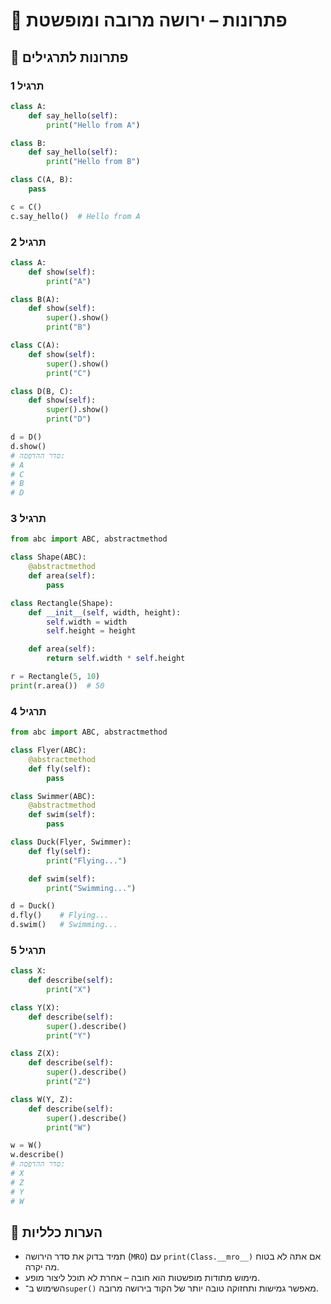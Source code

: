 # 📘 פתרונות – ירושה מרובה ומופשטת

## 🧪 פתרונות לתרגילים

### תרגיל 1
```python
class A:
    def say_hello(self):
        print("Hello from A")

class B:
    def say_hello(self):
        print("Hello from B")

class C(A, B):
    pass

c = C()
c.say_hello()  # Hello from A
````

### תרגיל 2

```python
class A:
    def show(self):
        print("A")

class B(A):
    def show(self):
        super().show()
        print("B")

class C(A):
    def show(self):
        super().show()
        print("C")

class D(B, C):
    def show(self):
        super().show()
        print("D")

d = D()
d.show()
# סדר ההדפסה:
# A
# C
# B
# D
```

### תרגיל 3

```python
from abc import ABC, abstractmethod

class Shape(ABC):
    @abstractmethod
    def area(self):
        pass

class Rectangle(Shape):
    def __init__(self, width, height):
        self.width = width
        self.height = height

    def area(self):
        return self.width * self.height

r = Rectangle(5, 10)
print(r.area())  # 50
```

### תרגיל 4

```python
from abc import ABC, abstractmethod

class Flyer(ABC):
    @abstractmethod
    def fly(self):
        pass

class Swimmer(ABC):
    @abstractmethod
    def swim(self):
        pass

class Duck(Flyer, Swimmer):
    def fly(self):
        print("Flying...")

    def swim(self):
        print("Swimming...")

d = Duck()
d.fly()    # Flying...
d.swim()   # Swimming...
```

### תרגיל 5

```python
class X:
    def describe(self):
        print("X")

class Y(X):
    def describe(self):
        super().describe()
        print("Y")

class Z(X):
    def describe(self):
        super().describe()
        print("Z")

class W(Y, Z):
    def describe(self):
        super().describe()
        print("W")

w = W()
w.describe()
# סדר ההדפסה:
# X
# Z
# Y
# W
```

## 💬 הערות כלליות

* תמיד בדוק את סדר הירושה (`MRO`) עם `print(Class.__mro__)` אם אתה לא בטוח מה יקרה.
* מימוש מתודות מופשטות הוא חובה – אחרת לא תוכל ליצור מופע.
* השימוש ב־`super()` מאפשר גמישות ותחזוקה טובה יותר של הקוד בירושה מרובה.
